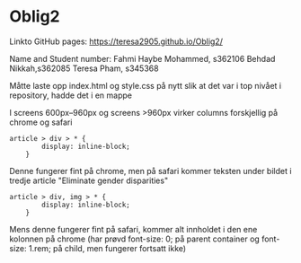 # Oblig2
 
Linkto GitHub pages: https://teresa2905.github.io/Oblig2/

Name and Student number:
    Fahmi Haybe Mohammed, s362106
    Behdad Nikkah,s362085
    Teresa Pham, s345368


Måtte laste opp index.html og style.css på nytt slik at det var i top nivået i repository, hadde det i en mappe


I screens 600px–960px og screens >960px virker columns forskjellig på chrome og safari

    article > div > * {
            display: inline-block;
        }
Denne fungerer fint på chrome, men på safari kommer teksten under bildet i tredje article "Eliminate gender disparities"

    article > div, img > * {
            display: inline-block;
        }
Mens denne fungerer fint på safari, kommer alt innholdet i den ene kolonnen på chrome (har prøvd font-size: 0; på parent container og font-size: 1.rem; på child, men fungerer fortsatt ikke)